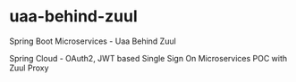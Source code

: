 # uaa-behind-zuul
Spring Boot Microservices - Uaa Behind Zuul

Spring Cloud - OAuth2, JWT based Single Sign On Microservices POC with Zuul Proxy
